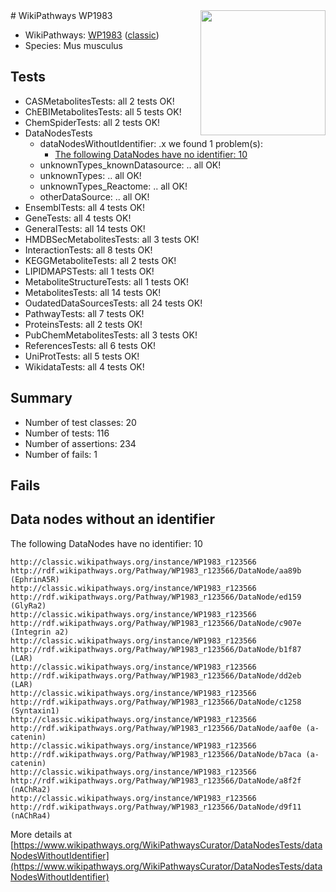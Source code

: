 <img style="float: right; width: 200px" src="https://upload.wikimedia.org/wikipedia/commons/thumb/8/83/Wplogo_with_text_500.png/640px-Wplogo_with_text_500.png" />
# WikiPathways WP1983

* WikiPathways: [WP1983](https://wikipathways.org/pathways/WP1983) ([classic](https://classic.wikipathways.org/instance/WP1983))
* Species: Mus musculus
## Tests
* CASMetabolitesTests: all 2 tests OK!
* ChEBIMetabolitesTests: all 5 tests OK!
* ChemSpiderTests: all 2 tests OK!
* DataNodesTests
    * dataNodesWithoutIdentifier: .x we found 1 problem(s):
        * [The following DataNodes have no identifier: 10](#8792c490)
    * unknownTypes_knownDatasource: .. all OK!
    * unknownTypes: .. all OK!
    * unknownTypes_Reactome: .. all OK!
    * otherDataSource: .. all OK!
* EnsemblTests: all 4 tests OK!
* GeneTests: all 4 tests OK!
* GeneralTests: all 14 tests OK!
* HMDBSecMetabolitesTests: all 3 tests OK!
* InteractionTests: all 8 tests OK!
* KEGGMetaboliteTests: all 2 tests OK!
* LIPIDMAPSTests: all 1 tests OK!
* MetaboliteStructureTests: all 1 tests OK!
* MetabolitesTests: all 14 tests OK!
* OudatedDataSourcesTests: all 24 tests OK!
* PathwayTests: all 7 tests OK!
* ProteinsTests: all 2 tests OK!
* PubChemMetabolitesTests: all 3 tests OK!
* ReferencesTests: all 6 tests OK!
* UniProtTests: all 5 tests OK!
* WikidataTests: all 4 tests OK!


## Summary

* Number of test classes: 20
* Number of tests: 116
* Number of assertions: 234
* Number of fails: 1

## Fails

<a name="8792c490" />

## Data nodes without an identifier

The following DataNodes have no identifier: 10
```
http://classic.wikipathways.org/instance/WP1983_r123566 http://rdf.wikipathways.org/Pathway/WP1983_r123566/DataNode/aa89b (EphrinA5R)
http://classic.wikipathways.org/instance/WP1983_r123566 http://rdf.wikipathways.org/Pathway/WP1983_r123566/DataNode/ed159 (GlyRa2)
http://classic.wikipathways.org/instance/WP1983_r123566 http://rdf.wikipathways.org/Pathway/WP1983_r123566/DataNode/c907e (Integrin a2)
http://classic.wikipathways.org/instance/WP1983_r123566 http://rdf.wikipathways.org/Pathway/WP1983_r123566/DataNode/b1f87 (LAR)
http://classic.wikipathways.org/instance/WP1983_r123566 http://rdf.wikipathways.org/Pathway/WP1983_r123566/DataNode/dd2eb (LAR)
http://classic.wikipathways.org/instance/WP1983_r123566 http://rdf.wikipathways.org/Pathway/WP1983_r123566/DataNode/c1258 (Syntaxin1)
http://classic.wikipathways.org/instance/WP1983_r123566 http://rdf.wikipathways.org/Pathway/WP1983_r123566/DataNode/aaf0e (a-catenin)
http://classic.wikipathways.org/instance/WP1983_r123566 http://rdf.wikipathways.org/Pathway/WP1983_r123566/DataNode/b7aca (a-catenin)
http://classic.wikipathways.org/instance/WP1983_r123566 http://rdf.wikipathways.org/Pathway/WP1983_r123566/DataNode/a8f2f (nAChRa2)
http://classic.wikipathways.org/instance/WP1983_r123566 http://rdf.wikipathways.org/Pathway/WP1983_r123566/DataNode/d9f11 (nAChRa4)
```

More details at [https://www.wikipathways.org/WikiPathwaysCurator/DataNodesTests/dataNodesWithoutIdentifier](https://www.wikipathways.org/WikiPathwaysCurator/DataNodesTests/dataNodesWithoutIdentifier)

